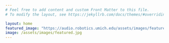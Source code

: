 ```yaml
---
# Feel free to add content and custom Front Matter to this file.
# To modify the layout, see https://jekyllrb.com/docs/themes/#overriding-theme-defaults

layout: home
featured_image: "https://audio.robotics.umich.edu/assets/images/featured.jpg"
image: /assets/images/featured.jpg
---
```

